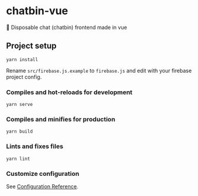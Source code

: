# chatbin-vue

💬 Disposable chat (chatbin) frontend made in vue

## Project setup
```
yarn install
```

Rename `src/firebase.js.example` to `firebase.js` and edit with your firebase project config.

### Compiles and hot-reloads for development
```
yarn serve
```

### Compiles and minifies for production
```
yarn build
```

### Lints and fixes files
```
yarn lint
```

### Customize configuration
See [Configuration Reference](https://cli.vuejs.org/config/).
